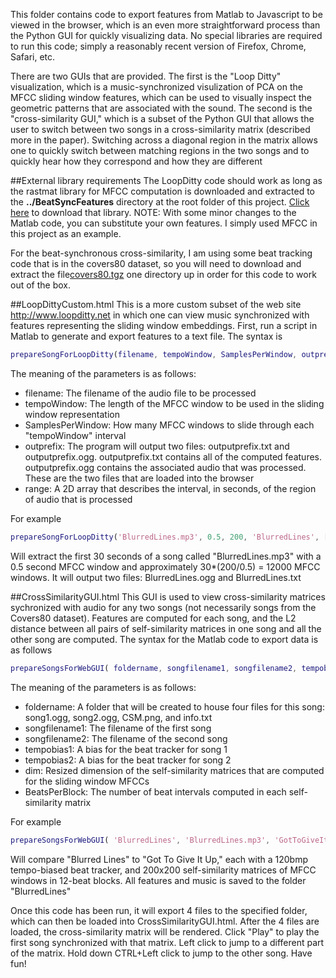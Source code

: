 This folder contains code to export features from Matlab to Javascript to be viewed in the browser, which is an even more straightforward process than the Python GUI for quickly visualizing data.  No special libraries are required to run this code; simply a reasonably recent version of Firefox, Chrome, Safari, etc.  

There are two GUIs that are provided.  The first is the "Loop Ditty" visualization, which is a music-synchronized visulization of PCA on the MFCC sliding window features, which can be used to visually inspect the geometric patterns that are associated with the sound.  The second is the "cross-similarity GUI," which is a subset of the Python GUI that allows the user to switch between two songs in a cross-similarity matrix (described more in the paper).  Switching across a diagonal region in the matrix allows one to quickly switch between matching regions in the two songs and to quickly hear how they correspond and how they are different

##External library requirements
The LoopDitty code should work as long as the rastmat library for MFCC computation is downloaded and extracted to the <b>../BeatSyncFeatures</b> directory at the root folder of this project.  <a href = "http://labrosa.ee.columbia.edu/matlab/rastamat/rastamat.tgz">Click here</a> to download that library.  NOTE: With some minor changes to the Matlab code, you can substitute your own features.  I simply used MFCC in this project as an example.

For the beat-synchronous cross-similarity, I am using some beat tracking code that is in the covers80 dataset, so you will need to download and extract the file<a href = "http://labrosa.ee.columbia.edu/projects/coversongs/covers80/covers80.tgz">covers80.tgz</a> one directory up in order for this code to work out of the box.


##LoopDittyCustom.html
This is a more custom subset of the web site http://www.loopditty.net in which one can view music synchronized with features representing the sliding window embeddings.  First, run a script in Matlab to generate and export features to a text file.  The syntax is

~~~~~ matlab
prepareSongForLoopDitty(filename, tempoWindow, SamplesPerWindow, outprefix, range);
~~~~~

The meaning of the parameters is as follows:
* filename: The filename of the audio file to be processed
* tempoWindow: The length of the MFCC window to be used in the sliding window representation
* SamplesPerWindow: How many MFCC windows to slide through each "tempoWindow" interval
* outprefix: The program will output two files: outputprefix.txt and outputprefix.ogg.  outputprefix.txt contains all of the computed features.  outputprefix.ogg contains the associated audio that was processed.  These are the two files that are loaded into the browser
* range: A 2D array that describes the interval, in seconds, of the region of audio that is processed

For example
~~~~~ matlab
prepareSongForLoopDitty('BlurredLines.mp3', 0.5, 200, 'BlurredLines', [0, 30]);
~~~~~
Will extract the first 30 seconds of a song called "BlurredLines.mp3" with a 0.5 second MFCC window and approximately 30*(200/0.5) = 12000 MFCC windows.  It will output two files: BlurredLines.ogg and BlurredLines.txt


##CrossSimilarityGUI.html
This GUI is used to view cross-similarity matrices sychronized with audio for any two songs (not necessarily songs from the Covers80 dataset).  Features are computed for each song, and the L2 distance between all pairs of self-similarity matrices in one song and all the other song are computed.  The syntax for the Matlab code to export data is as follows

~~~~~ matlab
prepareSongsForWebGUI( foldername, songfilename1, songfilename2, tempobias1, tempobias2, dim, BeatsPerBlock )
~~~~~
The meaning of the parameters is as follows:
* foldername: A folder that will be created to house four files for this song: song1.ogg, song2.ogg, CSM.png, and info.txt
* songfilename1: The filename of the first song
* songfilename2: The filename of the second song
* tempobias1: A bias for the beat tracker for song 1
* tempobias2: A bias for the beat tracker for song 2
* dim: Resized dimension of the self-similarity matrices that are computed for the sliding window MFCCs
* BeatsPerBlock: The number of beat intervals computed in each self-similarity matrix

For example
~~~~~ matlab
prepareSongsForWebGUI( 'BlurredLines', 'BlurredLines.mp3', 'GotToGiveItUp.mp3', 120, 120, 200, 12 )
~~~~~
Will compare "Blurred Lines" to "Got To Give It Up," each with a 120bmp tempo-biased beat tracker, and 200x200 self-similarity matrices of MFCC windows in 12-beat blocks.  All features and music is saved to the folder "BlurredLines"

Once this code has been run, it will export 4 files to the specified folder, which can then be loaded into CrossSimilarityGUI.html.  After the 4 files are loaded, the cross-similarity matrix will be rendered.  Click "Play" to play the first song synchronized with that matrix.  Left click to jump to a different part of the matrix.  Hold down CTRL+Left click to jump to the other song.  Have fun!


